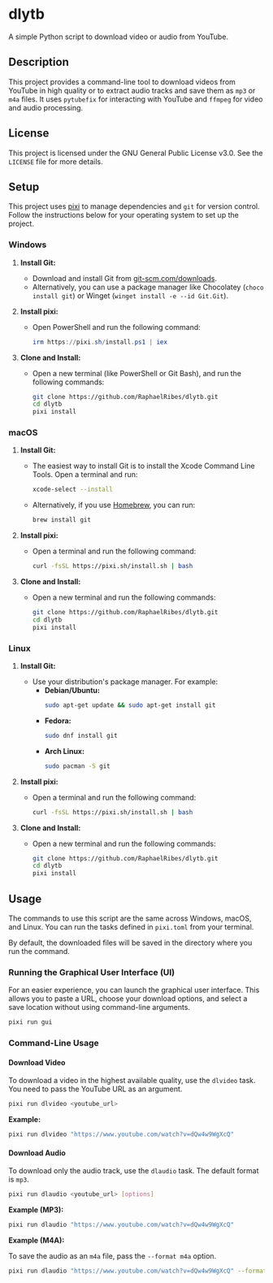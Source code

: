 # dlytb

A simple Python script to download video or audio from YouTube.

## Description

This project provides a command-line tool to download videos from YouTube in high quality or to extract audio tracks and save them as `mp3` or `m4a` files. It uses `pytubefix` for interacting with YouTube and `ffmpeg` for video and audio processing.

## License

This project is licensed under the GNU General Public License v3.0. See the `LICENSE` file for more details.

## Setup

This project uses [pixi](https://pixi.sh/) to manage dependencies and `git` for version control. Follow the instructions below for your operating system to set up the project.

### Windows

1.  **Install Git:**
    - Download and install Git from [git-scm.com/downloads](https://git-scm.com/downloads).
    - Alternatively, you can use a package manager like Chocolatey (`choco install git`) or Winget (`winget install -e --id Git.Git`).

2.  **Install pixi:**
    - Open PowerShell and run the following command:
      ```powershell
      irm https://pixi.sh/install.ps1 | iex
      ```

3.  **Clone and Install:**
    - Open a new terminal (like PowerShell or Git Bash), and run the following commands:
      ```bash
      git clone https://github.com/RaphaelRibes/dlytb.git
      cd dlytb
      pixi install
      ```

### macOS

1.  **Install Git:**
    - The easiest way to install Git is to install the Xcode Command Line Tools. Open a terminal and run:
      ```bash
      xcode-select --install
      ```
    - Alternatively, if you use [Homebrew](https://brew.sh/), you can run:
      ```bash
      brew install git
      ```

2.  **Install pixi:**
    - Open a terminal and run the following command:
      ```bash
      curl -fsSL https://pixi.sh/install.sh | bash
      ```

3.  **Clone and Install:**
    - Open a new terminal and run the following commands:
      ```bash
      git clone https://github.com/RaphaelRibes/dlytb.git
      cd dlytb
      pixi install
      ```

### Linux

1.  **Install Git:**
    - Use your distribution's package manager. For example:
      - **Debian/Ubuntu:**
        ```bash
        sudo apt-get update && sudo apt-get install git
        ```
      - **Fedora:**
        ```bash
        sudo dnf install git
        ```
      - **Arch Linux:**
        ```bash
        sudo pacman -S git
        ```

2.  **Install pixi:**
    - Open a terminal and run the following command:
      ```bash
      curl -fsSL https://pixi.sh/install.sh | bash
      ```

3.  **Clone and Install:**
    - Open a new terminal and run the following commands:
      ```bash
      git clone https://github.com/RaphaelRibes/dlytb.git
      cd dlytb
      pixi install
      ```

## Usage

The commands to use this script are the same across Windows, macOS, and Linux. You can run the tasks defined in `pixi.toml` from your terminal.

By default, the downloaded files will be saved in the directory where you run the command.

### Running the Graphical User Interface (UI)

For an easier experience, you can launch the graphical user interface. 
This allows you to paste a URL, choose your download options, and select a save location without using command-line arguments.

```bash
pixi run gui
```

### Command-Line Usage

#### Download Video

To download a video in the highest available quality, use the `dlvideo` task. You need to pass the YouTube URL as an argument.

```bash
pixi run dlvideo <youtube_url>
```

**Example:**

```bash
pixi run dlvideo "https://www.youtube.com/watch?v=dQw4w9WgXcQ"
```

#### Download Audio

To download only the audio track, use the `dlaudio` task. The default format is `mp3`.

```bash
pixi run dlaudio <youtube_url> [options]
```

**Example (MP3):**

```bash
pixi run dlaudio "https://www.youtube.com/watch?v=dQw4w9WgXcQ"
```

**Example (M4A):**

To save the audio as an `m4a` file, pass the `--format m4a` option.

```bash
pixi run dlaudio "https://www.youtube.com/watch?v=dQw4w9WgXcQ" --format m4a
```
